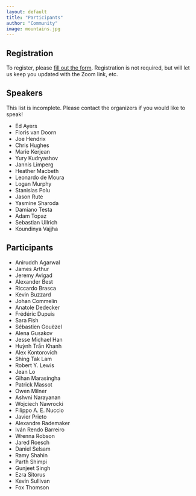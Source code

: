 ```yaml
---
layout: default
title: "Participants"
author: "Community"
image: mountains.jpg
---
```


## Registration

To register, please [fill out the form](https://forms.gle/a9x51G6oWebqseEf9).
Registration is not required, but will let us keep you updated with the Zoom link, etc.

## Speakers

This list is incomplete. Please contact the organizers if you would like to speak!

* Ed Ayers
* Floris van Doorn
* Joe Hendrix
* Chris Hughes
* Marie Kerjean
* Yury Kudryashov
* Jannis Limperg
* Heather Macbeth
* Leonardo de Moura
* Logan Murphy
* Stanislas Polu
* Jason Rute
* Yasmine Sharoda
* Damiano Testa
* Adam Topaz
* Sebastian Ullrich
* Koundinya Vajjha

## Participants

* Aniruddh Agarwal
* James Arthur
* Jeremy Avigad
* Alexander Best
* Riccardo Brasca
* Kevin Buzzard
* Johan Commelin
* Anatole Dedecker
* Frédéric Dupuis
* Sara Fish
* Sébastien Gouëzel
* Alena Gusakov
* Jesse Michael Han
* Huỳnh Trần Khanh
* Alex Kontorovich
* Shing Tak Lam
* Robert Y. Lewis
* Jean Lo
* Gihan Marasingha
* Patrick Massot
* Owen Milner
* Ashvni Narayanan
* Wojciech Nawrocki
* Filippo A. E. Nuccio
* Javier Prieto
* Alexandre Rademaker
* Iván Rendo Barreiro
* Wrenna Robson
* Jared Roesch
* Daniel Selsam
* Ramy Shahin
* Parth Shimpi
* Gunjeet Singh
* Ezra Sitorus
* Kevin Sullivan
* Fox Thomson
